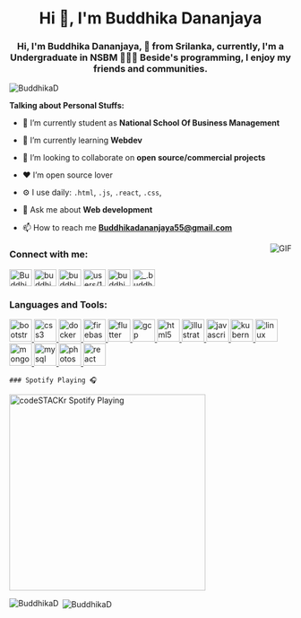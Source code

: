<h1 align="center">Hi 👋, I'm Buddhika Dananjaya</h1>
<h3 align="center">Hi, I'm Buddhika Dananjaya, 🚀 from Srilanka, currently, I'm a Undergraduate in NSBM 👨🏽‍💻 Beside's
    programming, I enjoy my friends and communities.</h3>

<p align="left"> <img src="https://komarev.com/ghpvc/?username=BuddhikaD&color=brightgreen" alt="BuddhikaD" /> </p>

**Talking about Personal Stuffs:**

- 🔭 I’m currently student as **National School Of Business Management**

- 🌱 I’m currently learning **Webdev**

- 👯 I’m looking to collaborate on **open source/commercial projects**

- ❤ I’m open source lover

- ⚙️ I use daily: `.html`, `.js`, `.react`, `.css`,

- 💬 Ask me about **Web development**

- 📫 How to reach me **Buddhikadananjaya55@gmail.com**

<img align="right" alt="GIF" src="https://media.giphy.com/media/836HiJc7pgzy8iNXCn/giphy.gif" />

<p align="left">
<h3 align="left">Connect with me:</h3>
<a href="https://dev.to/buddhikad" target="blank"><img align="center"
        src="https://cdn.jsdelivr.net/npm/simple-icons@3.0.1/icons/dev-dot-to.svg" alt="BuddhikaD" height="30"
        width="40" /></a>
<a href="https://twitter.com/buddhikadanan16" target="blank"><img align="center"
        src="https://cdn.jsdelivr.net/npm/simple-icons@3.0.1/icons/twitter.svg" alt="buddhikadanan16" height="30"
        width="40" /></a>
<a href="https://linkedin.com/in/buddhika-dananjaya-731791182/" target="blank"><img align="center"
        src="https://cdn.jsdelivr.net/npm/simple-icons@3.0.1/icons/linkedin.svg" alt="buddhika-dananjaya-731791182/"
        height="30" width="40" /></a>
<a href="https://stackoverflow.com/users/users/11347476/buddhika-dananjaya" target="blank"><img align="center"
        src="https://cdn.jsdelivr.net/npm/simple-icons@3.0.1/icons/stackoverflow.svg"
        alt="users/11347476/buddhika-dananjaya" height="30" width="40" /></a>
<a href="https://fb.com/buddhika.dananajaya/" target="blank"><img align="center"
        src="https://cdn.jsdelivr.net/npm/simple-icons@3.0.1/icons/facebook.svg" alt="buddhika.dananajaya/" height="30"
        width="40" /></a>
<a href="https://instagram.com/_.buddhi._" target="blank"><img align="center"
        src="https://cdn.jsdelivr.net/npm/simple-icons@3.0.1/icons/instagram.svg" alt="_.buddhi._" height="30"
        width="40" /></a>
</p>

<h3 align="left">Languages and Tools:</h3>
<p align="left"> <a href="https://getbootstrap.com" target="_blank"> <img
            src="https://devicons.github.io/devicon/devicon.git/icons/bootstrap/bootstrap-plain.svg" alt="bootstrap"
            width="40" height="40" /> </a> <a href="https://www.w3schools.com/css/" target="_blank"> <img
            src="https://devicons.github.io/devicon/devicon.git/icons/css3/css3-original-wordmark.svg" alt="css3"
            width="40" height="40" /> </a> <a href="https://www.docker.com/" target="_blank"> <img
            src="https://devicons.github.io/devicon/devicon.git/icons/docker/docker-original-wordmark.svg" alt="docker"
            width="40" height="40" /> </a> <a href="https://firebase.google.com/" target="_blank"> <img
            src="https://www.vectorlogo.zone/logos/firebase/firebase-icon.svg" alt="firebase" width="40" height="40" />
    </a> <a href="https://flutter.dev" target="_blank"> <img
            src="https://www.vectorlogo.zone/logos/flutterio/flutterio-icon.svg" alt="flutter" width="40" height="40" />
    </a> <a href="https://cloud.google.com" target="_blank"> <img
            src="https://www.vectorlogo.zone/logos/google_cloud/google_cloud-icon.svg" alt="gcp" width="40"
            height="40" /> </a> <a href="https://www.w3.org/html/" target="_blank"> <img
            src="https://devicons.github.io/devicon/devicon.git/icons/html5/html5-original-wordmark.svg" alt="html5"
            width="40" height="40" /> </a> <a href="https://www.adobe.com/in/products/illustrator.html" target="_blank">
        <img src="https://www.vectorlogo.zone/logos/adobe_illustrator/adobe_illustrator-icon.svg" alt="illustrator"
            width="40" height="40" /> </a> <a href="https://developer.mozilla.org/en-US/docs/Web/JavaScript"
        target="_blank"> <img
            src="https://devicons.github.io/devicon/devicon.git/icons/javascript/javascript-original.svg"
            alt="javascript" width="40" height="40" /> </a> <a href="https://kubernetes.io" target="_blank"> <img
            src="https://www.vectorlogo.zone/logos/kubernetes/kubernetes-icon.svg" alt="kubernetes" width="40"
            height="40" /> </a> <a href="https://www.linux.org/" target="_blank"> <img
            src="https://devicons.github.io/devicon/devicon.git/icons/linux/linux-original.svg" alt="linux" width="40"
            height="40" /> </a> <a href="https://www.mongodb.com/" target="_blank"> <img
            src="https://devicons.github.io/devicon/devicon.git/icons/mongodb/mongodb-original-wordmark.svg"
            alt="mongodb" width="40" height="40" /> </a> <a href="https://www.mysql.com/" target="_blank"> <img
            src="https://devicons.github.io/devicon/devicon.git/icons/mysql/mysql-original-wordmark.svg" alt="mysql"
            width="40" height="40" /> </a> <a href="https://www.photoshop.com/en" target="_blank"> <img
            src="https://devicons.github.io/devicon/devicon.git/icons/photoshop/photoshop-plain.svg" alt="photoshop"
            width="40" height="40" /> </a> <a href="https://reactjs.org/" target="_blank"> <img
            src="https://devicons.github.io/devicon/devicon.git/icons/react/react-original-wordmark.svg" alt="react"
            width="40" height="40" /> </a> </p>
    
    ### Spotify Playing 🎧

[<img src="https://spotify-on-readme.vercel.app/api/spotify" alt="codeSTACKr Spotify Playing" width="350" />](https://open.spotify.com/user/bwe9k5yqfn66up2yd8e4t6iin?si=mcB56FAEQp2W7HrKdcYCfg)

<p><img align="left" src="https://github-readme-stats.vercel.app/api/top-langs/?username=BuddhikaD&layout=compact"
        alt="BuddhikaD" /></p>

<p>&nbsp;<img align="center" src="https://github-readme-stats.vercel.app/api?username=BuddhikaD&show_icons=true"
        alt="BuddhikaD" /></p>
